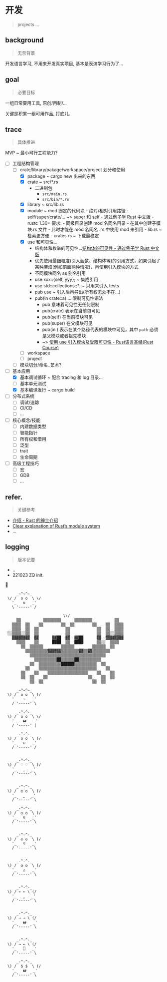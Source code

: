 # 开发
> projects ...


## background
> 无奈背景

开发语言学习, 不用来开发真实项目, 基本是表演学习行为了...

## goal
> 必要目标

一组日常要用工具, 原创/再制/...

关键是积累一组可用作品, 打底儿.

## trace
> 具体推进

MVP ~ 最小可行工程能力?

- [ ] 工程结构管理
    - [ ] crate/library/pakage/workspace/project 划分和使用
        - [x] package ~ cargo new 出来的东西
        - [x] crate ~ src/*.rs 
            - 二进制包
                - `src/main.rs` 
                - `src/bin/*.rs` 
        - [x] library ~ src/lib.rs
        - [x] module ~ mod 圈定的代码块
                - 绝对/相对引用路径
                - self/super/crate/... ~> [super 和 self - 通过例子学 Rust 中文版](https://rustwiki.org/zh-CN/rust-by-example/mod/split.html)
                - rustc 1.30+ 要求:
                    - 同级目录创建 mod 名同名目录
                    - 在其中创建子模块.rs 文件
                    - 此时才能在 mod 名同名 .rs 中使用 mod 来引用
                - lib.rs ~ 检索更方便
                - crates.rs ~ 下载最稳定
        - [x] use 和可见性...
            - 结构体和枚举的可见性...[结构体的可见性 - 通过例子学 Rust 中文版](https://rustwiki.org/zh-CN/rust-by-example/mod/struct_visibility.html#%E5%8F%82%E8%A7%81)
            - 优先使用最细粒度(引入函数、结构体等)的引用方式，如果引起了某种麻烦(例如前面两种情况)，再使用引入模块的方式
            - 不同模块同名 as 别名引用
            - use xxx::{self, yyy}; ~ 集成引用
            - use std::collections::*; ~ 只用来引入 tests
            - pub use ~ 引入后再导出(所有权无处不在...)
            - pub(in crate::a) ... 限制可见性语法
                - pub 意味着可见性无任何限制
                - pub(crate) 表示在当前包可见
                - pub(self) 在当前模块可见
                - pub(super) 在父模块可见
                - pub(in <path>) 表示在某个路径代表的模块中可见，其中 `path` 必须是父模块或者祖先模块
              - ~> [使用 use 引入模块及受限可见性 - Rust语言圣经(Rust Course)](https://course.rs/basic/crate-module/use.html#%E9%99%90%E5%88%B6%E5%8F%AF%E8%A7%81%E6%80%A7%E8%AF%AD%E6%B3%95)
        - [ ] workspace
        - [ ] project
    - [ ] 模块切分/命名..艺术?
- [ ] 基本应用
    - [x] 基本调试循环 ~ 配合 tracing 和 log 目录...
    - [ ] 基本单元测试
    - [x] 基本编译发行 ~ cargo build
- [ ] 分布式系统
    - [ ] 调试/追踪
    - [ ] CI/CD
    - [ ] ...
- [ ] 核心概念/技能
    - [ ] 内建数据类型
    - [ ] 智能指针
    - [ ] 所有权和借用
    - [ ] 泛型
    - [ ] trait
    - [ ] 生命周期
- [ ] 高级工程技巧
    - [ ] 宏
    - [ ] GDB
    - [ ] ...

## refer.
> 关键参考

- [介绍 - Rust 的绅士介绍](https://llever.com/gentle-intro/readme.zh.html)
- [Clear explanation of Rust’s module system](https://www.sheshbabu.com/posts/rust-module-system/)
- ...

## logging
> 版本记要

- ..
- 221023 ZQ init.

🦀

```
     _~^~^~_
 \/ /  o o  \ \/
   '_   u   _'
   \ '-----' /

                          \\/
     ▒▒          ▒▒▒▒▒▒▒▒      ▒▒▒▒▒▒▒▒          ▒▒
   ▒▒▒▒  ▒▒    ▒▒        ▒▒  ▒▒        ▒▒    ▒▒  ▒▒▒▒
   ▒▒▒▒  ▒▒  ▒▒            ▒▒            ▒▒  ▒▒  ▒▒▒▒
 ░░▒▒▒▒░░▒▒  ▒▒            ▒▒            ▒▒  ▒▒░░▒▒▒▒
   ▓▓▓▓▓▓▓▓  ▓▓      ▓▓██  ▓▓  ▓▓██      ▓▓  ▓▓▓▓▓▓▓▓
     ▒▒▒▒    ▒▒      ████  ▒▒  ████      ▒▒░░  ▒▒▒▒
       ▒▒  ▒▒▒▒▒▒        ▒▒▒▒▒▒        ▒▒▒▒▒▒  ▒▒
         ▒▒▒▒▒▒▒▒▒▒▓▓▓▓▓▓▒▒▒▒▒▒▒▒▓▓▒▒▓▓▒▒▒▒▒▒▒▒
           ▒▒▒▒▒▒▒▒▒▒▒▒▒▒▒▒▒▒▒▒▒▒▒▒▒▒▒▒▒▒▒▒▒▒
             ▒▒▒▒▒▒▒▒▒▒██▒▒▒▒▒▒██▒▒▒▒▒▒▒▒▒▒
           ▒▒  ▒▒▒▒▒▒▒▒▒▒██████▒▒▒▒▒▒▒▒▒▒  ▒▒
         ▒▒    ▒▒▒▒▒▒▒▒▒▒▒▒▒▒▒▒▒▒▒▒▒▒▒▒▒▒    ▒▒
       ▒▒    ▒▒    ▒▒▒▒▒▒▒▒▒▒▒▒▒▒▒▒▒▒    ▒▒    ▒▒
       ▒▒  ▒▒    ▒▒                  ▒▒    ▒▒  ▒▒
           ▒▒  ▒▒                      ▒▒  ▒▒

     _~^~^~_
 \) /  o o  \ (/
   '_   ¬   _'
   / '-----' \

     _-^-^-_
 \) /  o o  \ \/
   '_   𝟂   _'
   / '-----' |

     _-^-^-_
 \) /  o o  \ (/
   '_   ⩌   _'
   / '-----' /


     _-^-^-_
 \) /  ♡ ♡  \ (/
   '_   ⎵   _'
   / '-----' \


     _-^-^-_
 \) /  ◴ ◴  \ (/
   '_   ⎵   _'
   / '-----' \

     _-^-^-_
 \) /  ◷ ◷  \ (/
   '_   u   _'
   / '-----' \


     _-^-^-_
 \) /  ◵ ◵  \ (/
   '_   ▽   _'
   / '-----' \


     _-^-^-_
 \) /  ◶ ◶  \ (/
   '_   △   _'
   / '-----' \


     _-^-^-_
 \) / ← ← \ (/
   '_   ⎵   _'
   / '-----' \


     _-^-^-_
 \) / → → \ (/
   '_   𝟂   _'
   / '-----' \


     _-^-^-_
 \) / → ← \ (/
   '_   ⎕   _'
   / '-----' \

     _-^-^-_
 \) /  $ $  \ (/
   '_   𝟂   _'
   / '-----' \

```
